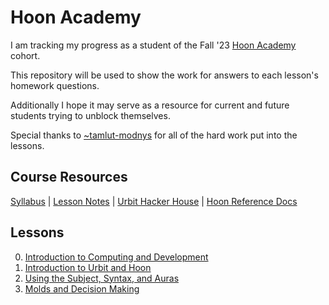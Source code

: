 # Hoon Academy
I am tracking my progress as a student of the Fall '23 [Hoon Academy](https://docs.urbit.org/courses/urbit-academy/ha) cohort.

This repository will be used to show the work for answers to each lesson's homework questions.

Additionally I hope it may serve as a resource for current and future students trying to unblock themselves.

Special thanks to [~tamlut-modnys](https://github.com/tamlut-modnys) for all of the hard work put into the lessons.

## Course Resources
[Syllabus](https://docs.google.com/document/d/1LQL4B59B0uK75KFSErb-BFJ8pbhVxyoyA1tRiv4RBlc/edit#heading=h.kszzveo5tbp3) | [Lesson Notes](https://github.com/tamlut-modnys/curriculum/tree/main/ha-23-3) | [Urbit Hacker House](https://app.gather.town/app/xAYeiPI2XDYhRM9t/urbit-hacker-house) | [Hoon Reference Docs](https://docs.urbit.org/language/hoon/reference)

## Lessons
0. [Introduction to Computing and Development](./ha0/README.md)
1. [Introduction to Urbit and Hoon](./ha1/README.md)
2. [Using the Subject, Syntax, and Auras](./ha2/README.md)
3. [Molds and Decision Making](./hw3/README.md)
